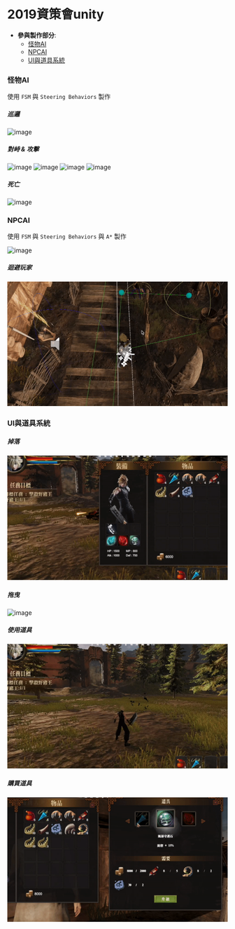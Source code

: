 # 2019資策會unity
* **參與製作部分**:
  * [怪物AI](#怪物AI)
  * [NPCAI](#NPCAI)
  * [UI與道具系統](#UI與道具系統)


### 怪物AI 
使用 `FSM`  與  `Steering Behaviors` 製作

##### 巡邏
![image](https://github.com/navy0019/2019-unity/blob/master/gif/wonder.gif)


##### 對峙 & 攻擊
![image](https://github.com/navy0019/2019-unity/blob/master/gif/atk01.gif)
![image](https://github.com/navy0019/2019-unity/blob/master/gif/atk04.gif)
![image](https://github.com/navy0019/2019-unity/blob/master/gif/atk03.gif)
![image](https://github.com/navy0019/2019-unity/blob/master/gif/atk02.gif)


##### 死亡
![image](https://github.com/navy0019/2019-unity/blob/master/gif/dead.gif)

### NPCAI
使用 `FSM`  與  `Steering Behaviors` 與  `A*` 製作

![image](https://github.com/navy0019/2019-unity/blob/master/gif/npcWalk.gif)

##### 迴避玩家
![image](https://github.com/navy0019/2019-unity/blob/master/gif/npcAvoid.gif)


### UI與道具系統
##### 掉落
![image](https://github.com/navy0019/2019-unity/blob/master/gif/dropReward.gif)

##### 拖曳
![image](https://github.com/navy0019/2019-unity/blob/master/gif/UIdrag.gif)

##### 使用道具
![image](https://github.com/navy0019/2019-unity/blob/master/gif/useItem.gif)

##### 購買道具
![image](https://github.com/navy0019/2019-unity/blob/master/gif/UIbuy.gif)
